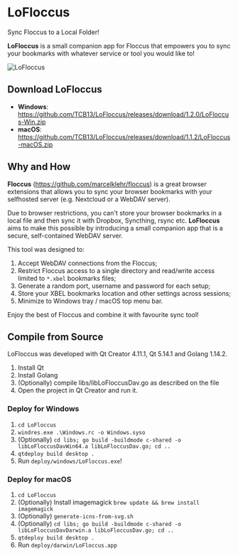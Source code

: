 # LoFloccus
Sync Floccus to a Local Folder!

**LoFloccus** is a small companion app for Floccus that empowers you to sync your bookmarks with whatever service or tool you would like to!

![LoFloccus](https://cdn.iklive.eu/tcb13/2021/lofloccus-1-2-0.png.png) 

## Download LoFloccus

- **Windows**: https://github.com/TCB13/LoFloccus/releases/download/1.2.0/LoFloccus-Win.zip
- **macOS**: https://github.com/TCB13/LoFloccus/releases/download/1.1.2/LoFloccus-macOS.zip

## Why and How

**Floccus** (https://github.com/marcelklehr/floccus) is a great browser extensions that allows you to sync your browser bookmarks with your selfhosted server (e.g. Nextcloud or a WebDAV server).

Due to browser restrictions, you can't store your browser bookmarks in a local file and then sync it with Dropbox, Syncthing, rsync etc. **LoFloccus** aims to make this possible by introducing a small companion app that is a secure, self-contained WebDAV server.

This tool was designed to:
1) Accept WebDAV connections from the Floccus;
2) Restrict Floccus access to a single directory and read/write access limited to `*.xbel` bookmarks files;
3) Generate a random port, username and password for each setup;
4) Store your XBEL bookmarks location and other settings across sessions;
5) Minimize to Windows tray / macOS top menu bar.

Enjoy the best of Floccus and combine it with favourite sync tool!

## Compile from Source
LoFloccus was developed with Qt Creator 4.11.1, Qt 5.14.1 and Golang 1.14.2.

1. Install Qt
2. Install Golang
3. (Optionally) compile libs/libLoFloccusDav.go as described on the file
4. Open the project in Qt Creator and run it.

### Deploy for Windows
1. `cd LoFloccus`
2. `windres.exe .\Windows.rc -o Windows.syso`
3. (Optionally) `cd libs; go build -buildmode c-shared -o libLoFloccusDavWin64.a libLoFloccusDav.go; cd ..`
4. `qtdeploy build desktop .`
5. Run `deploy/windows/LoFloccus.exe`!

### Deploy for macOS
1. `cd LoFloccus`
2. (Optionally) Install imagemagick `brew update && brew install imagemagick`
3. (Optionally) `generate-icns-from-svg.sh`
4. (Optionally) `cd libs; go build -buildmode c-shared -o libLoFloccusDavDarwin.a libLoFloccusDav.go; cd ..`
5. `qtdeploy build desktop .`
6. Run `deploy/darwin/LoFloccus.app`

